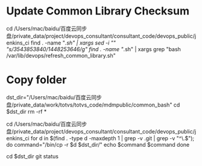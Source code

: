 Update Common Library Checksum 
==============================
cd /Users/mac/baidu/百度云同步盘/private_data/project/devops_consultant/consultant_code/devops_public/jenkins_ci
find . -name "*.sh" | xargs sed  -i "" "s/3543853840/1448253646/g"
find . -name "*.sh" | xargs grep "bash /var/lib/devops/refresh_common_library.sh"

Copy folder
==============================
dst_dir="/Users/mac/baidu/百度云同步盘/private_data/work/totvs/totvs_code/mdmpublic/common_bash"
cd $dst_dir
rm -rf *

cd /Users/mac/baidu/百度云同步盘/private_data/project/devops_consultant/consultant_code/devops_public/jenkins_ci
for d in $(find . -type d -maxdepth 1 | grep -v .git | grep -v "^\.$"); do
    command="/bin/cp -r $d $dst_dir/"
    echo $command
    $command 
done

cd $dst_dir
git status
